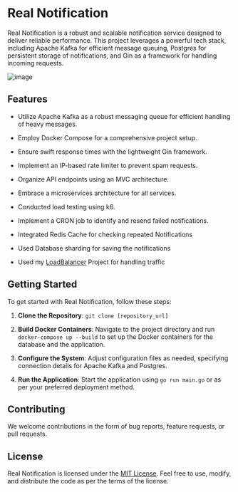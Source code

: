 # Real Notification

Real Notification is a robust and scalable notification service designed to deliver reliable performance. This project leverages a powerful tech stack, including Apache Kafka for efficient message queuing, Postgres for persistent storage of notifications, and Gin as a framework for handling incoming requests.

![image](https://github.com/SanjaySinghRajpoot/realNotification/assets/67458417/f9e31116-4b37-4ab1-9122-fd4a6b55ef0b)


## Features

- Utilize Apache Kafka as a robust messaging queue for efficient handling of heavy messages.
- Employ Docker Compose for a comprehensive project setup.
- Ensure swift response times with the lightweight Gin framework.
- Implement an IP-based rate limiter to prevent spam requests.
- Organize API endpoints using an MVC architecture.
- Embrace a microservices architecture for all services.
- Conducted load testing using k6.
- Implement a CRON job to identify and resend failed notifications.
- Integrated Redis Cache for checking repeated Notifications
- Used Database sharding for saving the notifications

- Used my [LoadBalancer](https://github.com/SanjaySinghRajpoot/loadbalancer) Project for handling traffic 
## Getting Started

To get started with Real Notification, follow these steps:

1. **Clone the Repository**: `git clone [repository_url]`

2. **Build Docker Containers**: Navigate to the project directory and run `docker-compose up --build` to set up the Docker containers for the database and the application.

3. **Configure the System**: Adjust configuration files as needed, specifying connection details for Apache Kafka and Postgres.

4. **Run the Application**: Start the application using `go run main.go` or as per your preferred deployment method.


## Contributing

We welcome contributions in the form of bug reports, feature requests, or pull requests.

## License

Real Notification is licensed under the [MIT License](LICENSE). Feel free to use, modify, and distribute the code as per the terms of the license.

